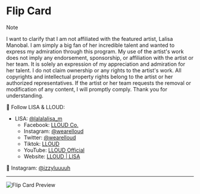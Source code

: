 # Flip Card

> [!NOTE]
> I want to clarify that I am not affiliated with the featured artist, Lalisa Manobal.
> I am simply a big fan of her incredible talent and wanted to express my admiration through this program.
> My use of the artist's work does not imply any endorsement, sponsorship, or affiliation with the artist or her team. It is solely an expression of my appreciation and admiration for her talent. I do not claim ownership or any rights to the artist's work. All copyrights and intellectual property rights belong to the artist or her authorized representatives. If the artist or her team requests the removal or modification of any content, I will promptly comply. Thank you for understanding.

🖤 Follow LISA & LLOUD:

- LISA: [@lalalalisa_m](https://www.instagram.com/lalalalisa_m/)
  - Facebook: [LLOUD Co.](https://www.facebook.com/wearelloud)
  - Instagram: [@wearelloud](https://www.instagram.com/wearelloud/)
  - Twitter: [@wearelloud](https://twitter.com/wearelloud)
  - Tiktok: [LLOUD](https://www.tiktok.com/@wearelloud?fbclid=IwAR1NtN6IMSRR8V1RZcU_8wndZMG7k_B1fi1EddthHr8EwcoJyUp3pQR4-aM)
  - YouTube: [LLOUD Official](https://www.youtube.com/@wearelloud)
  - Website: [LLOUD | LISA](https://www.lloud.co/)

💙 Instagram: [@izzyluuuuh](https://www.instagram.com/izzyluuuuh/)

---

![Flip Card Preview](https://github.com/izzyluuuuh/flip-card/assets/103919666/087a5b5b-a4bd-4ea7-b1ba-479c5b1c9c6d)

